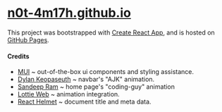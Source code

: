 # [n0t-4m17h.github.io](www.n0t-4m17h.github.io)

This project was bootstrapped with [Create React App](https://github.com/facebook/create-react-app), and is hosted on [GitHub Pages](https://pages.github.com/).

#### Credits

- [MUI](https://mui.com/) ~ out-of-the-box ui components and styling assistance.
- [Dylan Keopaseuth](https://www.linkedin.com/in/dylan-keopaseuth-b9211723b/) ~ navbar's "AJK" animation.
- [Sandeep Ram](https://lottiefiles.com/k1i7q4d731txh025) ~ home page's "coding-guy" animation
- [Lottie Web](https://github.com/airbnb/lottie-web) ~ animation integration.
- [React Helmet](https://github.com/nfl/react-helmet) ~ document title and meta data.
